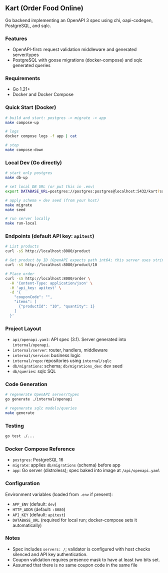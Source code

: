 ## Kart (Order Food Online)

Go backend implementing an OpenAPI 3 spec using chi, oapi-codegen, PostgreSQL, and sqlc.

### Features
- OpenAPI-first: request validation middleware and generated server/types
- PostgreSQL with goose migrations (docker-compose) and sqlc generated queries

### Requirements
- Go 1.21+
- Docker and Docker Compose

### Quick Start (Docker)
```bash
# build and start: postgres -> migrate -> app
make compose-up

# logs
docker compose logs -f app | cat

# stop
make compose-down
```

### Local Dev (Go directly)
```bash
# start only postgres
make db-up

# set local DB URL (or put this in .env)
export DATABASE_URL=postgres://postgres:postgres@localhost:5432/kart?sslmode=disable

# apply schema + dev seed (from your host)
make migrate
make seed

# run server locally
make run-local
```

### Endpoints (default API key: `apitest`)
```bash
# List products
curl -sS http://localhost:8080/product

# Get product by ID (OpenAPI expects path int64; this server uses string IDs internally)
curl -sS http://localhost:8080/product/10

# Place order
curl -sS http://localhost:8080/order \
  -H 'Content-Type: application/json' \
  -H 'api_key: apitest' \
  -d '{
    "couponCode": "",
    "items": [
      {"productId": "10", "quantity": 1}
    ]
  }'
```

### Project Layout
- `api/openapi.yaml`: API spec (3.1). Server generated into `internal/openapi`.
- `internal/server`: router, handlers, middleware
- `internal/service`: business logic
- `internal/repo`: repositories using `internal/sqlc`
- `db/migrations`: schema; `db/migrations_dev`: dev seed
- `db/queries`: sqlc SQL

### Code Generation
```bash
# regenerate OpenAPI server/types
go generate ./internal/openapi

# regenerate sqlc models/queries
make generate
```

### Testing
```bash
go test ./...
```

### Docker Compose Reference
- `postgres`: PostgreSQL 16
- `migrate`: applies `db/migrations` (schema) before app
- `app`: Go server (distroless); spec baked into image at `/api/openapi.yaml`


### Configuration
Environment variables (loaded from `.env` if present):
- `APP_ENV` (default: `dev`)
- `HTTP_ADDR` (default: `:8080`)
- `API_KEY` (default: `apitest`)
- `DATABASE_URL` (required for local run; docker-compose sets it automatically)

### Notes
- Spec includes `servers: /`; validator is configured with host checks silenced and API key authentication.
- Coupon validation requires presence mask to have at least two bits set.
- Assumed that there is no same coupon code in the same file
